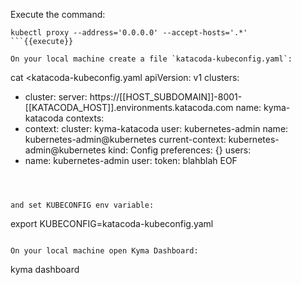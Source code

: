 
Execute the command:
```
kubectl proxy --address='0.0.0.0' --accept-hosts='.*'
```{{execute}}

On your local machine create a file `katacoda-kubeconfig.yaml`:

```
cat <<EOF >katacoda-kubeconfig.yaml
apiVersion: v1
clusters:
- cluster:
    server: https://[[HOST_SUBDOMAIN]]-8001-[[KATACODA_HOST]].environments.katacoda.com
  name: kyma-katacoda
contexts:
- context:
    cluster: kyma-katacoda
    user: kubernetes-admin
  name: kubernetes-admin@kubernetes
current-context: kubernetes-admin@kubernetes
kind: Config
preferences: {}
users:
- name: kubernetes-admin
  user:
    token: blahblah
EOF
```{{copy}}



and set KUBECONFIG env variable:
```
export KUBECONFIG=katacoda-kubeconfig.yaml
```{{copy}}

On your local machine open Kyma Dashboard:
```
kyma dashboard
```
